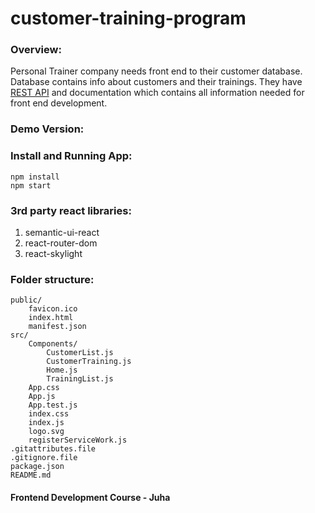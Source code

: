 # customer-training-program

### Overview:
Personal Trainer company needs front end to their customer database. Database contains info about customers and their trainings. They have [REST API](https://haagahelia-my.sharepoint.com/:b:/g/personal/h01270_haaga-helia_fi/EZoZfgW0l5lDlQ4t4RCAvSwBNzlBMzdnE6AB-2HWBtAZnA?e=ZFXrIs) and documentation which contains all information needed for front end development. 

### Demo Version:


### Install and Running App:
```
npm install
npm start
```

### 3rd party react libraries:
1. semantic-ui-react
2. react-router-dom
3. react-skylight

### Folder structure:
```
public/
	favicon.ico
	index.html
	manifest.json
src/
	Components/
		CustomerList.js
		CustomerTraining.js
		Home.js
		TrainingList.js
	App.css
	App.js
	App.test.js
	index.css
	index.js
	logo.svg
	registerServiceWork.js
.gitattributes.file
.gitignore.file
package.json
README.md

```

#### Frontend Development Course - Juha

